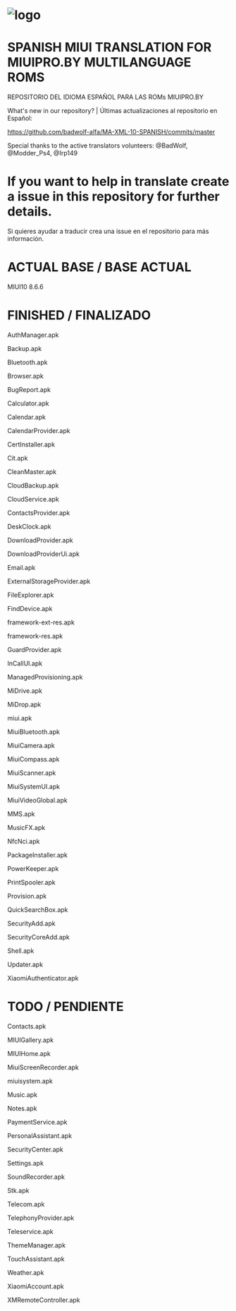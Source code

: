 # ![logo](https://camo.githubusercontent.com/f211c496b82148d536f634f2bfc8be4d89114228/68747470733a2f2f692e696d6775722e636f6d2f7335507343594d2e706e67)

# SPANISH MIUI TRANSLATION FOR MIUIPRO.BY MULTILANGUAGE ROMS
REPOSITORIO DEL IDIOMA ESPAÑOL PARA LAS ROMs MIUIPRO.BY

What's new in our repository?  | Últimas actualizaciones al repositorio en Español:

https://github.com/badwolf-alfa/MA-XML-10-SPANISH/commits/master

Special thanks to the active translators volunteers:
@BadWolf, @Modder_Ps4, @Irp149

# If you want to help in translate create a issue in this repository for further details.

Si quieres ayudar a traducir crea una issue en el repositorio para más información.

# ACTUAL BASE / BASE ACTUAL
MIUI10 8.6.6

# FINISHED / FINALIZADO
AuthManager.apk

Backup.apk

Bluetooth.apk

Browser.apk

BugReport.apk

Calculator.apk

Calendar.apk

CalendarProvider.apk

CertInstaller.apk

Cit.apk

CleanMaster.apk

CloudBackup.apk

CloudService.apk

ContactsProvider.apk

DeskClock.apk

DownloadProvider.apk

DownloadProviderUi.apk

Email.apk

ExternalStorageProvider.apk

FileExplorer.apk

FindDevice.apk

framework-ext-res.apk

framework-res.apk

GuardProvider.apk

InCallUI.apk

ManagedProvisioning.apk

MiDrive.apk

MiDrop.apk

miui.apk

MiuiBluetooth.apk

MiuiCamera.apk

MiuiCompass.apk

MiuiScanner.apk

MiuiSystemUI.apk

MiuiVideoGlobal.apk

MMS.apk

MusicFX.apk

NfcNci.apk

PackageInstaller.apk

PowerKeeper.apk

PrintSpooler.apk

Provision.apk

QuickSearchBox.apk

SecurityAdd.apk

SecurityCoreAdd.apk

Shell.apk

Updater.apk

XiaomiAuthenticator.apk

# TODO / PENDIENTE
Contacts.apk

MIUIGallery.apk

MIUIHome.apk

MiuiScreenRecorder.apk

miuisystem.apk

Music.apk

Notes.apk

PaymentService.apk

PersonalAssistant.apk

SecurityCenter.apk

Settings.apk

SoundRecorder.apk

Stk.apk

Telecom.apk

TelephonyProvider.apk

Teleservice.apk

ThemeManager.apk

TouchAssistant.apk

Weather.apk

XiaomiAccount.apk

XMRemoteController.apk
